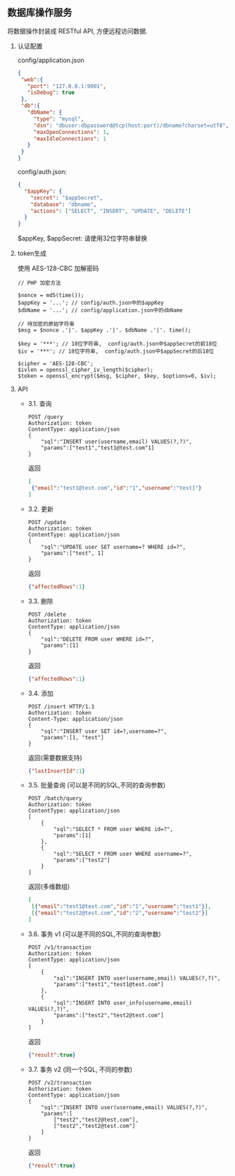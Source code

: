 数据库操作服务
---

将数据操作封装成 RESTful API, 方便远程访问数据.

1. 认证配置

    config/application.json
    
    ```json
    {
     "web":{
       "port": "127.0.0.1:9001",
       "isDebug": true
     },
     "db":{
       "dbName": {
         "type": "mysql",
         "dsn": "dbuser:dbpassword@tcp(host:port)/dbname?charset=utf8",
         "maxOpenConnections": 1,
         "maxIdleConnections": 1
       }
     }
    }
    ```

    config/auth.json:
    
    ```json
    {
      "$appKey": {
        "secret": "$appSecret",
        "database": "dbname",
        "actions": ["SELECT", "INSERT", "UPDATE", "DELETE"]
      }
    }    
    ```
    $appKey, $appSecret: 请使用32位字符串替换

2. token生成
    
    使用 AES-128-CBC 加解密码
    
    ```
    // PHP 加密方法
    
    $nonce = md5(time());
    $appKey = '...'; // config/auth.json中的$appKey
    $dbName = '...'; // config/application.json中的dbName
 
    // 待加密的原始字符串
    $msg = $nonce .'|'. $appKey .'|'. $dbName .'|'. time();
    
    $key = '***'; // 18位字符串,  config/auth.json中$appSecret的前18位
    $iv = '***'; // 18位字符串,  config/auth.json中$appSecret的后18位
        
    $cipher = 'AES-128-CBC';
    $ivlen = openssl_cipher_iv_length($cipher);
    $token = openssl_encrypt($msg, $cipher, $key, $options=0, $iv);
    ```
  
3. API

    * 3.1. 查询
        ```
        POST /query
        Authorization: token
        ContentType: application/json
        {
            "sql":"INSERT user(username,email) VALUES(?,?)",
            "params":["test1","test1@test.com"1]
        }
        ```
        返回
        ```json
        [
         {"email":"test1@test.com","id":"1","username":"test1"}
        ]
        ```
    
    * 3.2. 更新
        ```
        POST /update
        Authorization: token
        ContentType: application/json
        {
            "sql":"UPDATE user SET username=? WHERE id=?",
            "params":["test", 1]
        }
        ```
       返回
       ```json
       {"affectedRows":1}
       ```

    * 3.3. 删除
        ```
        POST /delete
        Authorization: token
        ContentType: application/json
        {
            "sql":"DELETE FROM user WHERE id=?",
            "params":[1]
        }
        ```
        返回
        ```json
        {"affectedRows":1}
        ```

    * 3.4. 添加
        ```
        POST /insert HTTP/1.1
        Authorization: token
        Content-Type: application/json
        {
            "sql":"INSERT user SET id=?,username=?",
            "params":[1, "test"]
        }
        ```
        返回(需要数据支持)
        ```json
        {"lastInsertId":1}
        ```

    * 3.5. 批量查询 (可以是不同的SQL,不同的查询参数)
        ```
        POST /batch/query
        Authorization: token
        ContentType: application/json
        [
            {
                "sql":"SELECT * FROM user WHERE id=?",
                "params":[1]
            },
            {
                "sql":"SELECT * FROM user WHERE username=?",
                "params":["test2"]
            } 
        ]
        ```
        返回(多维数组)
        ```json
        [
         [{"email":"test1@test.com","id":"1","username":"test1"}],
         [{"email":"test2@test.com","id":"2","username":"test2"}]
        ]
        ```

    * 3.6. 事务 v1 (可以是不同的SQL,不同的查询参数)
        ```
        POST /v1/transaction
        Authorization: token
        ContentType: application/json
        [
            {
                "sql":"INSERT INTO user(username,email) VALUES(?,?)",
                "params":["test1","test1@test.com"]
            },
            {
                "sql":"INSERT INTO user_info(username,email) VALUES(?,?)",
                "params":["test2","test2@test.com"]
            } 
        ]
        ```
        返回
        ```json
        {"result":true}
        ```

    * 3.7. 事务 v2 (同一个SQL, 不同的参数)
        ```
        POST /v2/transaction
        Authorization: token
        ContentType: application/json
        {
            "sql":"INSERT INTO user(username,email) VALUES(?,?)",
            "params":[
                ["test2","test2@test.com"],
                ["test2","test2@test.com"]
            ]
        }
        ```
        返回
        ```json
        {"result":true}
        ```
